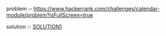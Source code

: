 problem :- https://www.hackerrank.com/challenges/calendar-module/problem?isFullScreen=true

solution :- [SOLUTION1](https://github.com/Shripad735/CodingProblems/blob/main/Hackerrank/calendermodule/calender.py)
